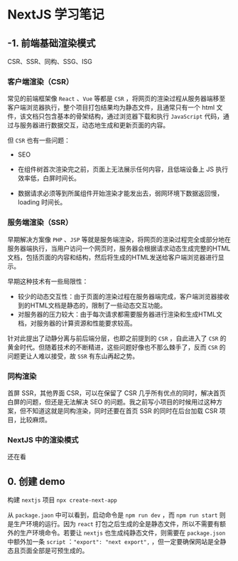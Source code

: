 # NextJS 学习笔记

## -1. 前端基础渲染模式

CSR、SSR、同构、SSG、ISG



### 客户端渲染（CSR）

常见的前端框架像 `React` 、`Vue` 等都是 `CSR` ，将网页的渲染过程从服务器端移至客户端浏览器执行，整个项目打包结果均为静态文件，且通常只有一个 html 文件，该文档只包含基本的骨架结构，通过浏览器下载和执行 `JavaScript` 代码，通过与服务器进行数据交互，动态地生成和更新页面的内容。

但 `CSR` 也有一些问题：

- SEO

- 在组件树首次渲染完之前，页面上无法展示任何内容，且低端设备上 JS 执行效率低，白屏时间长。
- 数据请求必须等到所属组件开始渲染才能发出去，弱网环境下数据返回慢，loading 时间长。



### 服务端渲染（SSR）

早期解决方案像 `PHP` 、`JSP` 等就是服务端渲染，将网页的渲染过程完全或部分地在服务器端执行，当用户访问一个网页时，服务器会根据请求动态生成完整的HTML文档，包括页面的内容和结构，然后将生成的HTML发送给客户端浏览器进行显示。

早期这种技术有一些局限性：

- 较少的动态交互性：由于页面的渲染过程在服务器端完成，客户端浏览器接收到的HTML文档是静态的，限制了一些动态交互功能。
- 对服务器的压力较大：由于每次请求都需要服务器进行渲染和生成HTML文档，对服务器的计算资源和性能要求较高。

针对此提出了动静分离与前后端分层，也即之前提到的 `CSR` ，自此进入了 `CSR` 的黄金时代。但随着技术的不断精进，这些问题好像也不那么棘手了，反而 `CSR` 的问题更让人难以接受，故 `SSR` 有东山再起之势。



### 同构渲染

首屏 SSR，其他界面 CSR，可以在保留了 CSR 几乎所有优点的同时，解决首页白屏的问题，但还是无法解决 SEO 的问题。我之前写小项目的时候用过这种方案，但不知道这就是同构渲染，同时还要在首页 SSR 的同时在后台加载 CSR 项目，比较麻烦。



### NextJS 中的渲染模式

还在看





## 0. 创建 demo

构建 `nextjs` 项目 `npx create-next-app`

从 `package.jaon` 中可以看到，启动命令是 `npm run dev` ，而 `npm run start` 则是生产环境的运行。因为 `react` 打包之后生成的全是静态文件，所以不需要有额外的生产环境命令。若要让 `nextjs` 也生成纯静态文件，则需要在 `package.json` 中额外加一条 `script` ：`"export": "next export",` ，但一定要确保网站是全静态且页面全部是可预生成的。